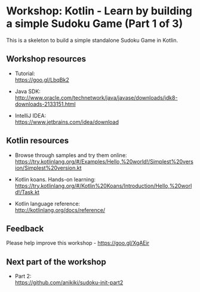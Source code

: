 # Workshop: Kotlin - Learn by building a simple Sudoku Game (Part 1 of 3)

This is a skeleton to build a simple standalone Sudoku Game in Kotlin.


## Workshop resources
* Tutorial:<br />
https://goo.gl/LbqBk2

* Java SDK:<br />
http://www.oracle.com/technetwork/java/javase/downloads/jdk8-downloads-2133151.html

* IntelliJ IDEA:<br />
https://www.jetbrains.com/idea/download


## Kotlin resources

* Browse through samples and try them online:<br />
https://try.kotlinlang.org/#/Examples/Hello,%20world!/Simplest%20version/Simplest%20version.kt

* Kotlin koans. Hands-on learning:<br />
https://try.kotlinlang.org/#/Kotlin%20Koans/Introduction/Hello,%20world!/Task.kt

* Kotlin language reference:<br />
http://kotlinlang.org/docs/reference/


## Feedback
Please help improve this workshop - https://goo.gl/XgAEir

## Next part of the workshop
* Part 2:<br />
https://github.com/anikiki/sudoku-init-part2

